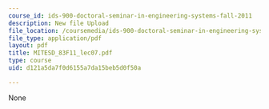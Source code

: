 ```yaml
---
course_id: ids-900-doctoral-seminar-in-engineering-systems-fall-2011
description: New file Upload
file_location: /coursemedia/ids-900-doctoral-seminar-in-engineering-systems-fall-2011/d121a5da7f0d6155a7da15beb5d0f50a_MITESD_83F11_lec07.pdf
file_type: application/pdf
layout: pdf
title: MITESD_83F11_lec07.pdf
type: course
uid: d121a5da7f0d6155a7da15beb5d0f50a

---
```

None